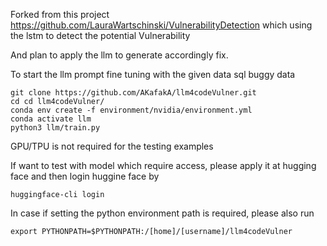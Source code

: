 Forked from this project https://github.com/LauraWartschinski/VulnerabilityDetection which using the lstm to detect the potential Vulnerability

And plan to apply the llm to generate accordingly fix.

To start the llm prompt fine tuning with the given data sql buggy data

```
git clone https://github.com/AKafakA/llm4codeVulner.git
cd cd llm4codeVulner/
conda env create -f environment/nvidia/environment.yml
conda activate llm
python3 llm/train.py
```
GPU/TPU is not required for the testing examples

If want to test with model which require access, please apply it at hugging face and then login huggine face by

```
huggingface-cli login
```

In case if setting the python environment path is required, please also run 
```
export PYTHONPATH=$PYTHONPATH:/[home]/[username]/llm4codeVulner
```
